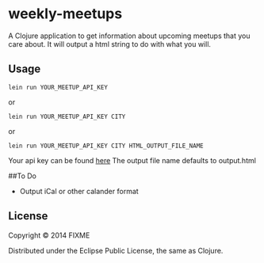# weekly-meetups

A Clojure application to get information about upcoming meetups that you care about. It will output a html string to do with what you will.

## Usage

`lein run YOUR_MEETUP_API_KEY`

or

`lein run YOUR_MEETUP_API_KEY CITY`

or

`lein run YOUR_MEETUP_API_KEY CITY HTML_OUTPUT_FILE_NAME`

Your api key can be found [here](https://secure.meetup.com/meetup_api/key/g)
The output file name defaults to output.html

##To Do

* Output iCal or other calander format

## License

Copyright © 2014 FIXME

Distributed under the Eclipse Public License, the same as Clojure.
